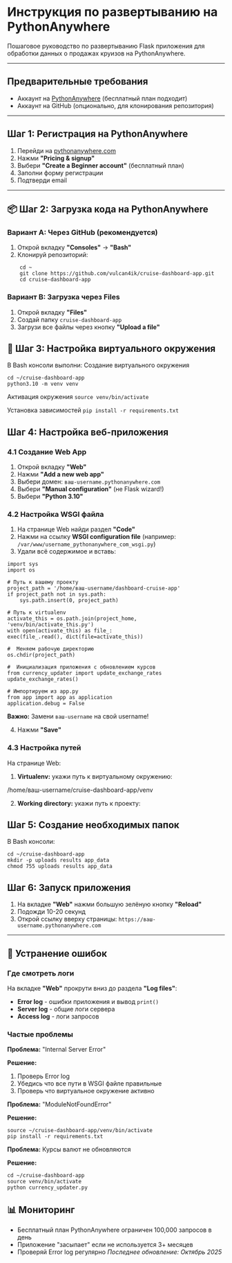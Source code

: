 #  Инструкция по развертыванию на PythonAnywhere

Пошаговое руководство по развертыванию Flask приложения для обработки данных о продажах круизов на PythonAnywhere.

---

##  Предварительные требования

- Аккаунт на [PythonAnywhere](https://www.pythonanywhere.com) (бесплатный план подходит)
- Аккаунт на GitHub (опционально, для клонирования репозитория)

---

##  Шаг 1: Регистрация на PythonAnywhere

1. Перейди на [pythonanywhere.com](https://www.pythonanywhere.com)
2. Нажми **"Pricing & signup"**
3. Выбери **"Create a Beginner account"** (бесплатный план)
4. Заполни форму регистрации
5. Подтверди email

---

## 📦 Шаг 2: Загрузка кода на PythonAnywhere

### Вариант A: Через GitHub (рекомендуется)

1. Открой вкладку **"Consoles"** → **"Bash"**
2. Клонируй репозиторий:
```
    cd ~
    git clone https://github.com/vulcan4ik/cruise-dashboard-app.git
    cd cruise-dashboard-app

```

### Вариант B: Загрузка через Files

1. Открой вкладку **"Files"**
2. Создай папку `cruise-dashboard-app`
3. Загрузи все файлы через кнопку **"Upload a file"**


## 🐍 Шаг 3: Настройка виртуального окружения
В Bash консоли выполни:
Создание виртуального окружения
```
cd ~/cruise-dashboard-app
python3.10 -m venv venv
```
Активация окружения
`source venv/bin/activate`

Установка зависимостей
`pip install -r requirements.txt`

##  Шаг 4: Настройка веб-приложения

### 4.1 Создание Web App

1. Открой вкладку **"Web"**
2. Нажми **"Add a new web app"**
3. Выбери домен: `ваш-username.pythonanywhere.com`
4. Выбери **"Manual configuration"** (не Flask wizard!)
5. Выбери **"Python 3.10"**

### 4.2 Настройка WSGI файла

1. На странице Web найди раздел **"Code"**
2. Нажми на ссылку **WSGI configuration file** (например: `/var/www/username_pythonanywhere_com_wsgi.py`)
3. Удали всё содержимое и вставь:
```
import sys
import os

# Путь к вашему проекту
project_path = '/home/ваш-username/dashboard-cruise-app'
if project_path not in sys.path:
    sys.path.insert(0, project_path)

# Путь к virtualenv
activate_this = os.path.join(project_home, 'venv/bin/activate_this.py')
with open(activate_this) as file_:
exec(file_.read(), dict(file=activate_this))

#  Меняем рабочую директорию
os.chdir(project_path)

#  Инициализация приложения с обновлением курсов
from currency_updater import update_exchange_rates
update_exchange_rates()

# Импортируем из app.py
from app import app as application
application.debug = False
```

**Важно:** Замени `ваш-username` на свой username!

4. Нажми **"Save"**

### 4.3 Настройка путей

На странице Web:

1. **Virtualenv:** укажи путь к виртуальному окружению:

/home/ваш-username/cruise-dashboard-app/venv

2. **Working directory:** укажи путь к проекту:
##  Шаг 5: Создание необходимых папок
В Bash консоли:
```
cd ~/cruise-dashboard-app
mkdir -p uploads results app_data
chmod 755 uploads results app_data
```

##  Шаг 6: Запуск приложения

1. На вкладке **"Web"** нажми большую зелёную кнопку **"Reload"**
2. Подожди 10-20 секунд
3. Открой ссылку вверху страницы: `https://ваш-username.pythonanywhere.com`

---

## 🐛 Устранение ошибок

### Где смотреть логи

На вкладке **"Web"** прокрути вниз до раздела **"Log files"**:

- **Error log** - ошибки приложения и вывод `print()`
- **Server log** - общие логи сервера
- **Access log** - логи запросов

### Частые проблемы

**Проблема:** "Internal Server Error"

**Решение:**
1. Проверь Error log
2. Убедись что все пути в WSGI файле правильные
3. Проверь что виртуальное окружение активно

**Проблема:** "ModuleNotFoundError"

**Решение:**
```
source ~/cruise-dashboard-app/venv/bin/activate
pip install -r requirements.txt
```

**Проблема:** Курсы валют не обновляются

**Решение:**
```
cd ~/cruise-dashboard-app
source venv/bin/activate
python currency_updater.py
```

## 📊 Мониторинг

- Бесплатный план PythonAnywhere ограничен 100,000 запросов в день
- Приложение "засыпает" если не используется 3+ месяцев
- Проверяй Error log регулярно
*Последнее обновление: Октябрь 2025*